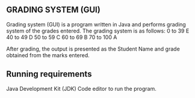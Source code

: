 ## GRADING SYSTEM (GUI)

Grading system (GUI) is a program written in Java and performs grading system of the grades entered. The grading system is as follows: 
    0 to 39     E
    40 to 49    D
    50 to 59    C
    60 to 69    B
    70 to 100   A

After grading, the output is presented as the Student Name and grade obtained from the marks entered.

## Running requirements
Java Development Kit (JDK)
Code editor to run the program.